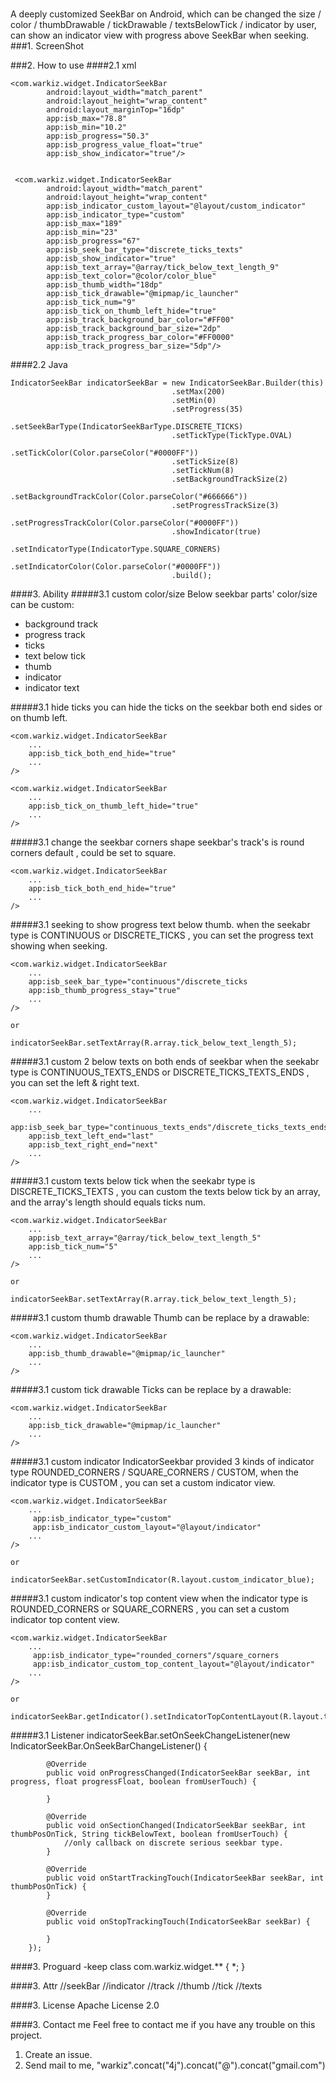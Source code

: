 #
A deeply customized SeekBar on Android, which can be changed the size / color / thumbDrawable / tickDrawable / textsBelowTick / indicator by user, can show an indicator view with progress above SeekBar when seeking.
###1. ScreenShot

###2. How to use
####2.1 xml

	<com.warkiz.widget.IndicatorSeekBar
            android:layout_width="match_parent"
            android:layout_height="wrap_content"
			android:layout_marginTop="16dp"
            app:isb_max="78.8"
            app:isb_min="10.2"
            app:isb_progress="50.3"
            app:isb_progress_value_float="true"
            app:isb_show_indicator="true"/>


	 <com.warkiz.widget.IndicatorSeekBar
            android:layout_width="match_parent"
            android:layout_height="wrap_content"
            app:isb_indicator_custom_layout="@layout/custom_indicator"
            app:isb_indicator_type="custom"
            app:isb_max="189"
            app:isb_min="23"
            app:isb_progress="67"
            app:isb_seek_bar_type="discrete_ticks_texts"
            app:isb_show_indicator="true"
            app:isb_text_array="@array/tick_below_text_length_9"
            app:isb_text_color="@color/color_blue"
            app:isb_thumb_width="18dp"
            app:isb_tick_drawable="@mipmap/ic_launcher"
            app:isb_tick_num="9"
            app:isb_tick_on_thumb_left_hide="true"
            app:isb_track_background_bar_color="#FF00"
            app:isb_track_background_bar_size="2dp"
            app:isb_track_progress_bar_color="#FF0000"
            app:isb_track_progress_bar_size="5dp"/>

####2.2 Java

	IndicatorSeekBar indicatorSeekBar = new IndicatorSeekBar.Builder(this)
										.setMax(200)
										.setMin(0)
										.setProgress(35)
										.setSeekBarType(IndicatorSeekBarType.DISCRETE_TICKS)
										.setTickType(TickType.OVAL)
										.setTickColor(Color.parseColor("#0000FF"))
										.setTickSize(8)
										.setTickNum(8)
										.setBackgroundTrackSize(2)
										.setBackgroundTrackColor(Color.parseColor("#666666"))
										.setProgressTrackSize(3)
										.setProgressTrackColor(Color.parseColor("#0000FF"))
										.showIndicator(true)
										.setIndicatorType(IndicatorType.SQUARE_CORNERS)
										.setIndicatorColor(Color.parseColor("#0000FF"))
										.build();


####3. Ability
#####3.1 custom color/size
Below seekbar parts' color/size can be custom:

- background track
- progress track
- ticks
- text below tick
- thumb
- indicator
- indicator text

#####3.1 hide ticks
you can hide the ticks on the seekbar both end sides or on thumb left.

	<com.warkiz.widget.IndicatorSeekBar
		...
		app:isb_tick_both_end_hide="true"
		...
	/>

	<com.warkiz.widget.IndicatorSeekBar
		...
		app:isb_tick_on_thumb_left_hide="true"
		...
	/>

#####3.1 change the seekbar corners shape
 seekbar's track's is round corners default , could be set to square.

	<com.warkiz.widget.IndicatorSeekBar
		...
		app:isb_tick_both_end_hide="true"
		...
	/>

#####3.1 seeking to show progress text below thumb.
when the seekabr type is CONTINUOUS or DISCRETE_TICKS , you can set the progress text showing when seeking.

	<com.warkiz.widget.IndicatorSeekBar
		...
		app:isb_seek_bar_type="continuous"/discrete_ticks
        app:isb_thumb_progress_stay="true"
		...
	/>

	or

	indicatorSeekBar.setTextArray(R.array.tick_below_text_length_5);

#####3.1 custom 2 below texts on both ends of seekbar
when the seekabr type is CONTINUOUS_TEXTS_ENDS or DISCRETE_TICKS_TEXTS_ENDS , you can set the left & right text.

	<com.warkiz.widget.IndicatorSeekBar
		...
		app:isb_seek_bar_type="continuous_texts_ends"/discrete_ticks_texts_ends
        app:isb_text_left_end="last"
        app:isb_text_right_end="next"
		...
	/>

#####3.1 custom texts below tick
when the seekabr type is DISCRETE_TICKS_TEXTS , you can custom the texts below tick by an array, and the array's length should equals ticks num.

	<com.warkiz.widget.IndicatorSeekBar
		...
		app:isb_text_array="@array/tick_below_text_length_5"
        app:isb_tick_num="5"
		...
	/>

	or

	indicatorSeekBar.setTextArray(R.array.tick_below_text_length_5);

#####3.1 custom thumb drawable
Thumb can be replace by a drawable:

	<com.warkiz.widget.IndicatorSeekBar
		...
		app:isb_thumb_drawable="@mipmap/ic_launcher"
		...
	/>


#####3.1 custom tick drawable
Ticks can be replace by a drawable:

	<com.warkiz.widget.IndicatorSeekBar
		...
		app:isb_tick_drawable="@mipmap/ic_launcher"
		...
	/>

#####3.1 custom indicator
IndicatorSeekbar provided 3 kinds of indicator type ROUNDED_CORNERS / SQUARE_CORNERS / CUSTOM, when the indicator type is CUSTOM , you can set a custom indicator view.

	<com.warkiz.widget.IndicatorSeekBar
		...
		 app:isb_indicator_type="custom"
         app:isb_indicator_custom_layout="@layout/indicator"
		...
	/>

	or

	indicatorSeekBar.setCustomIndicator(R.layout.custom_indicator_blue);

#####3.1 custom indicator's top content view
when the indicator type is ROUNDED_CORNERS or SQUARE_CORNERS , you can set a custom indicator top content view.

	<com.warkiz.widget.IndicatorSeekBar
		...
		 app:isb_indicator_type="rounded_corners"/square_corners
		 app:isb_indicator_custom_top_content_layout="@layout/indicator"
		...
	/>

	or

	indicatorSeekBar.getIndicator().setIndicatorTopContentLayout(R.layout.top_content_view);

#####3.1 Listener
	indicatorSeekBar.setOnSeekChangeListener(new IndicatorSeekBar.OnSeekBarChangeListener() {

            @Override
            public void onProgressChanged(IndicatorSeekBar seekBar, int progress, float progressFloat, boolean fromUserTouch) {

            }

            @Override
            public void onSectionChanged(IndicatorSeekBar seekBar, int thumbPosOnTick, String tickBelowText, boolean fromUserTouch) {
                //only callback on discrete serious seekbar type.
            }

            @Override
            public void onStartTrackingTouch(IndicatorSeekBar seekBar, int thumbPosOnTick) {
            }

            @Override
            public void onStopTrackingTouch(IndicatorSeekBar seekBar) {

            }
        });

####3. Proguard
	-keep class com.warkiz.widget.** { *; }

####3. Attr
		//seekBar
        <attr name="isb_max" format="float"/><!-- the max value of seekBar to seek, default 100-->
        <attr name="isb_min" format="float"/><!-- the min value of seekBar to seek, default 0 -->
        <attr name="isb_progress" format="float"/><!-- the current progress value of seekBar, default 0-->
        <attr name="isb_clear_default_padding" format="boolean"/><!-- set seekBar's leftPadding&rightPadding to zero, default false, default padding is 16dp-->
        <attr name="isb_progress_value_float" format="boolean"/><!--set the value of seekBar to float type, default false-->
        <attr name="isb_seek_bar_type"><!-- the type for seekBar, default 0.-->
            <enum name="continuous" value="0"/>
            <enum name="continuous_texts_ends" value="1"/>
            <enum name="discrete_ticks" value="2"/>
            <enum name="discrete_ticks_texts" value="3"/><!--has below text-->
            <enum name="discrete_ticks_texts_ends" value="4"/><!--has below text of both ends of seekBar-->
        </attr>
        //indicator
        <attr name="isb_indicator_type"><!-- the type for indicator, default square_corners/0.-->
            <enum name="square_corners" value="0"/>
            <enum name="rounded_corners" value="1"/>
            <!-- the attr:isb_indicator_custom_layout should be called to give a indicator view when you select custom indicator type -->
            <enum name="custom" value="2"/>
        </attr>
        <attr name="isb_show_indicator" format="boolean"/><!-- show indicator or not when seeking, default false-->
        <attr name="isb_indicator_color" format="color|reference"/><!-- set indicator's color, default #FF4081-->
        <attr name="isb_indicator_custom_layout" format="reference"/><!-- when you set indicator type to custom , you can set this layout for indicator view you want-->
        <attr name="isb_indicator_custom_top_content_layout" format="reference"/> <!--you can set this layout for indicator top view you want, no effect arrow below indicator, effect on indicator type : square_corners or rounded_corners-->
        <attr name="isb_indicator_text_color" format="color|reference"/><!-- set indicator's text color, default #FF4081 , work on indicator type : square_corners or rounded_corners-->
        <attr name="isb_indicator_text_size" format="dimension|reference"/><!-- set indicator's text size, default 13sp,  work on indicator type : square_corners or rounded_corners-->
        //track
        <attr name="isb_track_background_bar_size" format="dimension|reference"/><!-- set indicatorSeekBar's track background bar size, default 2dp-->
        <attr name="isb_track_background_bar_color" format="color|reference"/><!-- set indicatorSeekBar's track background bar color, default #D7D7D7-->
        <attr name="isb_track_progress_bar_size" format="dimension|reference"/><!-- set indicatorSeekBar's track progress bar size, default 2dp-->
        <attr name="isb_track_progress_bar_color" format="color|reference"/><!-- set indicatorSeekBar's track progress bar color, default #FF4081-->
        <attr name="isb_track_rounded_corners" format="boolean"/><!-- set indicatorSeekBar's track's both ends's corners to rounded/square, default false-->
        //thumb
        <attr name="isb_thumb_progress_stay" format="boolean"/><!-- set thumb below text to stay after seek, default false, work on seekBar type : continuous / discrete_ticks-->
        <attr name="isb_thumb_color" format="color|reference"/><!--set thumb's color, default #FF4081-->
        <attr name="isb_thumb_width" format="dimension|reference"/><!--set thumb's size, default 18dp, when custom thumb-->
        <attr name="isb_thumb_drawable" format="reference"/><!--set custom thumb's drawable you want, thumb size will be limited in 18dp no matter drawable size-->
        //tick
        <attr name="isb_tick_drawable" format="reference"/><!--set custom tick's drawable you want-->
        <attr name="isb_tick_color" format="color|reference"/><!--set tick's color, default #FF4081-->
        <attr name="isb_tick_num" format="integer"/><!--seekBar's tick count, default 5-->
        <attr name="isb_tick_size" format="dimension|reference"/><!--set the tick width, default 13dp,  custom drawable will be limited in 18dp no matter drawable size-->
        <attr name="isb_tick_both_end_hide" format="boolean"/><!--hide 2 ticks on the seekBar's both ends, default false-->
        <attr name="isb_tick_on_thumb_left_hide" format="boolean"/><!--hide the ticks on the seekBar's thumb left, default false-->
        <attr name="isb_tick_type"><!--select the tick shape type, default rectangle/1-->
            <enum name="none" value="0"/>
            <enum name="rec" value="1"/>
            <enum name="oval" value="2"/>
        </attr>
        //texts
        <attr name="isb_text_color" format="color|reference"/><!--set the color of text below tick, default #FF4081-->
        <attr name="isb_text_left_end" format="string|reference"/><!--set the text below seekBar left end, default min value string, work on seekBar type :CONTINUOUS_TEXTS_ENDS/DISCRETE_TICKS_TEXTS/DISCRETE_TICKS_TEXTS_ENDS-->
        <attr name="isb_text_right_end" format="string|reference"/><!--set the text below seekBar right end, default max value string, work on seekBar type :CONTINUOUS_TEXTS_ENDS/DISCRETE_TICKS_TEXTS/DISCRETE_TICKS_TEXTS_ENDS-->
        <attr name="isb_text_size" format="dimension|reference"/><!--set the text size of tick below text, default 13sp-->
        <attr name="isb_text_array" format="reference"/><!--set the texts below tick to replace default progress text, default string of progress, work on seekBar type :DISCRETE_TICKS_TEXTS-->



####3. License
Apache License 2.0


####3. Contact me
Feel free to contact me if you have any trouble on this project.

1. Create an issue.
2. Send mail to me, "warkiz".concat("4j").concat("@").concat("gmail.com")